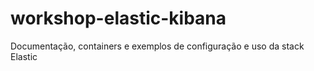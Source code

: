 # workshop-elastic-kibana
Documentação, containers e exemplos de configuração e uso da stack Elastic
